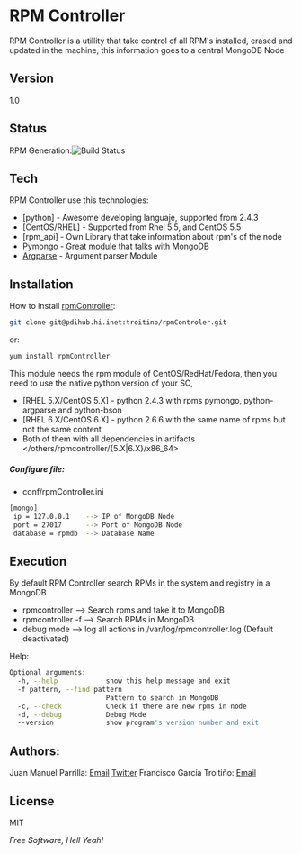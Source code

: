RPM Controller
==============

RPM Controller is a utillity that take control of all RPM's installed, erased and updated in the machine, this information goes to a central MongoDB Node

Version
-------

1.0

Status
------

 RPM Generation:![Build Status](http://ci-smartm2m-01.hi.inet/hudson/view/RE/job/RE-rpm_controller-GenRPM/badge/icon)

Tech
----

RPM Controller use this technologies:

* [python] - Awesome developing languaje, supported from 2.4.3 
* [CentOS/RHEL] - Supported from Rhel 5.5, and CentOS 5.5
* [rpm_api] - Own Library that take information about rpm's of the node
* [Pymongo] - Great module that talks with MongoDB
* [Argparse] - Argument parser Module

Installation
--------------
How to install [rpmController][1]:
```sh
git clone git@pdihub.hi.inet:troitino/rpmControler.git
```
or:
```sh
yum install rpmController
```

This module needs the rpm module of CentOS/RedHat/Fedora, then you need to use the native python version of your SO, 
* [RHEL 5.X/CentOS 5.X] - python 2.4.3 with rpms pymongo, python-argparse and python-bson
* [RHEL 6.X/CentOS 6.X] - python 2.6.6 with the same name of rpms but not the same content
* Both of them with all dependencies in artifacts </others/rpmcontroller/{5.X|6.X}/x86_64>

##### Configure file:

* conf/rpmController.ini

```sh
[mongo]
 ip = 127.0.0.1    --> IP of MongoDB Node
 port = 27017      --> Port of MongoDB Node
 database = rpmdb  --> Database Name
```

Execution
--------------
By default RPM Controller search RPMs in the system and registry in a MongoDB
* rpmcontroller --> Search rpms and take it to MongoDB
* rpmcontroller -f <pattern> --> Search RPMs in MongoDB
* debug mode --> log all actions in /var/log/rpmcontroller.log (Default deactivated)

Help:
```sh
Optional arguments:
  -h, --help            show this help message and exit
  -f pattern, --find pattern
                        Pattern to search in MongoDB
  -c, --check           Check if there are new rpms in node
  -d, --debug           Debug Mode
  --version             show program's version number and exit
```

Authors:
----
Juan Manuel Parrilla: [Email][JP_Email] [Twitter][@kerbeross]
Francisco García Troitiño: [Email][FGT_Email]


License
----

MIT

*Free Software, Hell Yeah!*

  [JP_Email]: padajuan@gmail.com
  [@kerbeross]: http://twitter.com/@kerbeross
  [FGT_Email]: troitino@tid.es
  [1]: git@pdihub.hi.inet:troitino/rpmControler.git
  [Pymongo]: https://github.com/mongodb/mongo-python-driver
  [Argparse]: https://code.google.com/p/argparse
